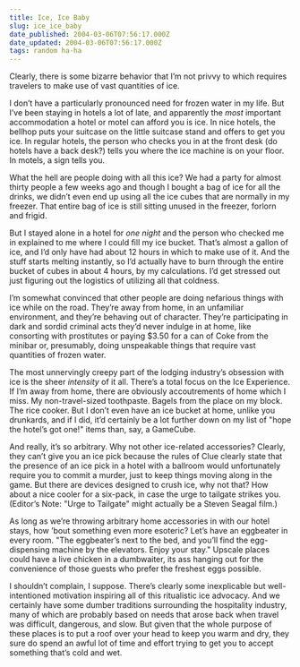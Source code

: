```yaml
---
title: Ice, Ice Baby
slug: ice_ice_baby
date_published: 2004-03-06T07:56:17.000Z
date_updated: 2004-03-06T07:56:17.000Z
tags: random ha-ha
---
```


Clearly, there is some bizarre behavior that I’m not privvy to which requires travelers to make use of vast quantities of ice.

I don’t have a particularly pronounced need for frozen water in my life. But I’ve been staying in hotels a lot of late, and apparently the *most* important accommodation a hotel or motel can afford you is ice. In nice hotels, the bellhop puts your suitcase on the little suitcase stand and offers to get you ice. In regular hotels, the person who checks you in at the front desk (do hotels have a back desk?) tells you where the ice machine is on your floor. In motels, a sign tells you.

What the hell are people doing with all this ice? We had a party for almost thirty people a few weeks ago and though I bought a bag of ice for all the drinks, we didn’t even end up using all the ice cubes that are normally in my freezer. That entire bag of ice is still sitting unused in the freezer, forlorn and frigid.

But I stayed alone in a hotel for *one night* and the person who checked me in explained to me where I could fill my ice bucket. That’s almost a gallon of ice, and I’d only have had about 12 hours in which to make use of it. And the stuff starts melting instantly, so I’d actually have to burn through the entire bucket of cubes in about 4 hours, by my calculations. I’d get stressed out just figuring out the logistics of utilizing all that coldness.

I’m somewhat convinced that other people are doing nefarious things with ice while on the road. They’re away from home, in an unfamiliar environment, and they’re behaving out of character. They’re participating in dark and sordid criminal acts they’d never indulge in at home, like consorting with prostitutes or paying $3.50 for a can of Coke from the minibar or, presumably, doing unspeakable things that require vast quantities of frozen water.

The most unnervingly creepy part of the lodging industry’s obsession with ice is the sheer *intensity* of it all. There’s a total focus on the Ice Experience. If I’m away from home, there are obviously accoutrements of home which I miss. My non-travel-sized toothpaste. Bagels from the place on my block. The rice cooker. But I don’t even have an ice bucket at home, unlike you drunkards, and if I did, it’d certainly be a lot further down on my list of "hope the hotel’s got one!" items than, say, a GameCube.

And really, it’s so arbitrary. Why not other ice-related accessories? Clearly, they can’t give you an ice pick because the rules of Clue clearly state that the presence of an ice pick in a hotel with a ballroom would unfortunately require you to commit a murder, just to keep things moving along in the game. But there are devices designed to crush ice, why not that? How about a nice cooler for a six-pack, in case the urge to tailgate strikes you. (Editor’s Note: "Urge to Tailgate" might actually be a Steven Seagal film.)

As long as we’re throwing arbitrary home accessories in with our hotel stays, how ’bout something even more esoteric? Let’s have an eggbeater in every room. "The eggbeater’s next to the bed, and you’ll find the egg-dispensing machine by the elevators. Enjoy your stay." Upscale places could have a live chicken in a dumbwaiter, its ass hanging out for the convenience of those guests who prefer the freshest eggs possible.

I shouldn’t complain, I suppose. There’s clearly some inexplicable but well-intentioned motivation inspiring all of this ritualistic ice advocacy. And we certainly have some dumber traditions surrounding the hospitality industry, many of which are probably based on needs that arose back when travel was difficult, dangerous, and slow. But given that the whole purpose of these places is to put a roof over your head to keep you warm and dry, they sure do spend an awful lot of time and effort trying to get you to accept something that’s cold and wet.

